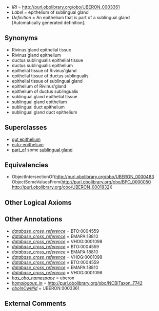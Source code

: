  * *IRI* = http://purl.obolibrary.org/obo/UBERON_0003361
 * *Label* = epithelium of sublingual gland
 * *Definition* = An epithelium that is part of a sublingual gland [Automatically generated definition].

## Synonyms

 * Rivinus'gland epithelial tissue
 * Rivinus'gland epithelium
 * ductus sublingualis epithelial tissue
 * ductus sublingualis epithelium
 * epithelial tissue of Rivinus'gland
 * epithelial tissue of ductus sublingualis
 * epithelial tissue of sublingual gland
 * epithelium of Rivinus'gland
 * epithelium of ductus sublingualis
 * sublingual gland epithelial tissue
 * sublingual gland epithelium
 * sublingual duct epithelium
 * sublingual gland duct epithelium

## Superclasses

 * [gut epithelium](../../UBERON/29/UBERON_0003929.md)
 * [ecto-epithelium](../../UBERON/71/UBERON_0010371.md)
 * [part_of](../../BFO/50/BFO_0000050.md) some [sublingual gland](../../UBERON/32/UBERON_0001832.md)

## Equivalencies

 * ObjectIntersectionOf(<http://purl.obolibrary.org/obo/UBERON_0000483> ObjectSomeValuesFrom(<http://purl.obolibrary.org/obo/BFO_0000050> <http://purl.obolibrary.org/obo/UBERON_0001832>))

## Other Logical Axioms


## Other Annotations

 * *[database_cross_reference](../../ef/oboInOwl#hasDbXref.md)* = BTO:0004559
 * *[database_cross_reference](../../ef/oboInOwl#hasDbXref.md)* = EMAPA:18810
 * *[database_cross_reference](../../ef/oboInOwl#hasDbXref.md)* = VHOG:0001098
 * *[database_cross_reference](../../ef/oboInOwl#hasDbXref.md)* = BTO:0004559
 * *[database_cross_reference](../../ef/oboInOwl#hasDbXref.md)* = EMAPA:18810
 * *[database_cross_reference](../../ef/oboInOwl#hasDbXref.md)* = VHOG:0001098
 * *[database_cross_reference](../../ef/oboInOwl#hasDbXref.md)* = BTO:0004559
 * *[database_cross_reference](../../ef/oboInOwl#hasDbXref.md)* = EMAPA:18810
 * *[database_cross_reference](../../ef/oboInOwl#hasDbXref.md)* = VHOG:0001098
 * *[has_obo_namespace](../../ce/oboInOwl#hasOBONamespace.md)* = uberon
 * *[homologous_in](../../core#homologous/in/core#homologous_in.md)* = http://purl.obolibrary.org/obo/NCBITaxon_7742
 * *[oboInOwl#id](../../id/oboInOwl#id.md)* = UBERON:0003361

## External Comments

